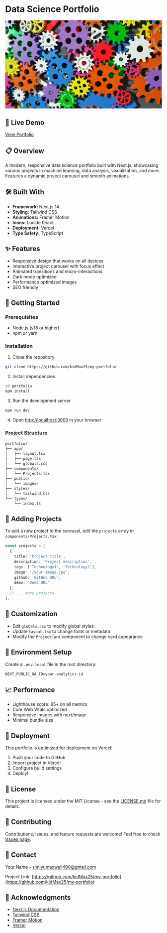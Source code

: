 # Data Science Portfolio

![Portfolio Preview](public/preview.jpg)

## 🚀 Live Demo
[View Portfolio](https://your-portfolio-url.vercel.app)

## 📋 Overview
A modern, responsive data science portfolio built with Next.js, showcasing various projects in machine learning, data analysis, visualization, and more. Features a dynamic project carousel and smooth animations.

## 🛠️ Built With
- **Framework:** Next.js 14
- **Styling:** Tailwind CSS
- **Animations:** Framer Motion
- **Icons:** Lucide React
- **Deployment:** Vercel
- **Type Safety:** TypeScript

## ✨ Features
- Responsive design that works on all devices
- Interactive project carousel with focus effect
- Animated transitions and micro-interactions
- Dark mode optimized
- Performance optimized images
- SEO friendly

## 🚀 Getting Started

### Prerequisites
- Node.js (v18 or higher)
- npm or yarn

### Installation

1. Clone the repository
```bash
git clone https://github.com/kidMax25/my-portfolio
```

2. Install dependencies
```bash
cd portfolio
npm install
```

3. Run the development server
```bash
npm run dev
```

4. Open [http://localhost:3000](http://localhost:3000) in your browser

### Project Structure
```
portfolio/
├── app/
│   ├── layout.tsx
│   ├── page.tsx
│   └── globals.css
├── components/
│   └── Projects.tsx
├── public/
│   └── images/
├── styles/
│   └── tailwind.css
└── types/
    └── index.ts
```

## 📂 Adding Projects
To add a new project to the carousel, edit the `projects` array in `components/Projects.tsx`:

```typescript
const projects = [
  {
    title: 'Project Title',
    description: 'Project description',
    tags: ['Technology1', 'Technology2'],
    image: '/your-image.jpg',
    github: 'GitHub URL',
    demo: 'Demo URL'
  },
  // ... more projects
];
```

## 🎨 Customization
- Edit `globals.css` to modify global styles
- Update `layout.tsx` to change fonts or metadata
- Modify the `ProjectCard` component to change card appearance

## 📱 Environment Setup
Create a `.env.local` file in the root directory:
```env
NEXT_PUBLIC_GA_ID=your-analytics-id
```

## 📈 Performance
- Lighthouse score: 95+ on all metrics
- Core Web Vitals optimized
- Responsive images with next/image
- Minimal bundle size

## 🚀 Deployment
This portfolio is optimized for deployment on Vercel:

1. Push your code to GitHub
2. Import project in Vercel
3. Configure build settings
4. Deploy!

## 📝 License
This project is licensed under the MIT License - see the [LICENSE.md](LICENSE.md) file for details.

## 🤝 Contributing
Contributions, issues, and feature requests are welcome! Feel free to check [issues page](https://github.com/kidMax25/my-portfolio/issues).

## 📧 Contact
Your Name - [simiyumaxwell490@gmail.com](mailto:simiyumaxwell490@email.com)

Project Link: [https://github.com/kidMax25/my-portfolio](https://github.com/kidMax25/my-portfolio)

## 🙏 Acknowledgments
- [Next.js Documentation](https://nextjs.org/docs)
- [Tailwind CSS](https://tailwindcss.com)
- [Framer Motion](https://www.framer.com/motion/)
- [Vercel](https://vercel.com)